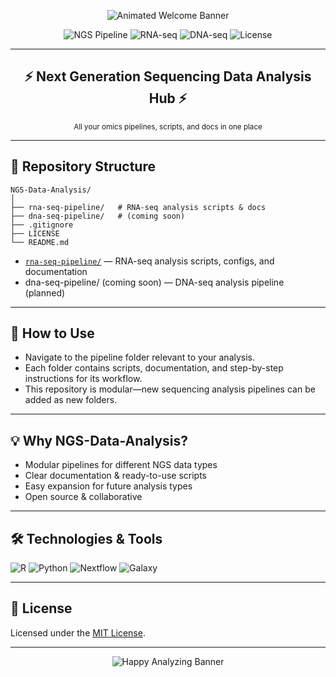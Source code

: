 <p align="center">
  <img src="https://readme-typing-svg.demolab.com?font=Fira+Code&pause=900&color=2EC4B6&background=FFFFFF00&center=true&vCenter=true&lines=Welcome+to+NGS-Data-Analysis+%F0%9F%94%8A;Your+central+hub+for+omics+data+analysis!;lysis+RNA-seq+and+DNA-seq+pipelines+inside..." alt="Animated Welcome Banner" />
</p>

<p align="center">
  <img src="https://img.shields.io/badge/NGS-Pipeline-blueviolet?style=for-the-badge&logo=databricks" alt="NGS Pipeline" />
  <img src="https://img.shields.io/badge/RNA--seq-supported-brightgreen?style=for-the-badge&logo=RStudio" alt="RNA-seq" />
  <img src="https://img.shields.io/badge/DNA--seq-coming_soon-ff69b4?style=for-the-badge&logo=python" alt="DNA-seq" />
  <img src="https://img.shields.io/github/license/VampZie/NGS-Data-Analysis?style=for-the-badge" alt="License" />
</p>

---

<div align="center">

  <h2>⚡ Next Generation Sequencing Data Analysis Hub ⚡</h2>
  <sub>All your omics pipelines, scripts, and docs in one place</sub>
</div>

---

## 📁 Repository Structure

```
NGS-Data-Analysis/
│
├── rna-seq-pipeline/   # RNA-seq analysis scripts & docs
├── dna-seq-pipeline/   # (coming soon)
├── .gitignore
├── LICENSE
└── README.md
```

- [`rna-seq-pipeline/`](./rna-seq-pipeline/) — RNA-seq analysis scripts, configs, and documentation  
- dna-seq-pipeline/ (coming soon) — DNA-seq analysis pipeline (planned)

---

## 🚦 How to Use

- Navigate to the pipeline folder relevant to your analysis.
- Each folder contains scripts, documentation, and step-by-step instructions for its workflow.
- This repository is modular—new sequencing analysis pipelines can be added as new folders.

---

## 💡 Why NGS-Data-Analysis?

- Modular pipelines for different NGS data types
- Clear documentation & ready-to-use scripts
- Easy expansion for future analysis types
- Open source & collaborative

---

## 🛠️ Technologies & Tools

![R](https://img.shields.io/badge/R-Bioconductor-276DC3?style=flat-square&logo=r)
![Python](https://img.shields.io/badge/Python-Data%20Science-FFD43B?style=flat-square&logo=python)
![Nextflow](https://img.shields.io/badge/Nextflow-Workflow-16A085?style=flat-square)
![Galaxy](https://img.shields.io/badge/Galaxy-Platform-F9DC3E?style=flat-square)

---

## 📜 License

Licensed under the [MIT License](./LICENSE).

---

<p align="center">
  <img src="https://readme-typing-svg.demolab.com?font=Fira+Code&pause=2000&color=F37335&background=FFFFFF00&center=true&vCenter=true&lines=Happy+Analyzing!+%F0%9F%92%AB" alt="Happy Analyzing Banner" />
</p>
